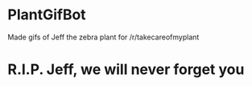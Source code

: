 # PlantGifBot
Made gifs of Jeff the zebra plant for /r/takecareofmyplant

# R.I.P. Jeff, we will never forget you
